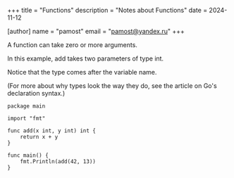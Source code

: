 +++
title = "Functions"
description = "Notes about Functions"
date = 2024-11-12

[author]
name = "pamost"
email = "pamost@yandex.ru"
+++

A function can take zero or more arguments.

In this example, add takes two parameters of type int.

Notice that the type comes after the variable name.

(For more about why types look the way they do, see the article on Go's declaration syntax.)

``` golang
package main

import "fmt"

func add(x int, y int) int {
	return x + y
}

func main() {
	fmt.Println(add(42, 13))
}
```